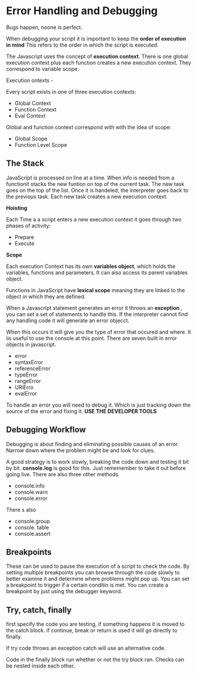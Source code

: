 # Error Handling and Debugging

Bugs happen, noone is perfect.

When debugging your script it is important to keep the **order of execution in mind** This refers to the order in which the script is executed. 

The Javascript uses the concept of **execution context**. There is one global execution context plus each function creates a new execution context. They correspond to variable scope. 

Execution ontexts - 

Every script exists in one of three execution contexts:

- Global Context
- Function Context
- Eval Context

Global and function context correspond with with the idea of scope:

- Global Scope
- Function Level Scope

## The Stack 

JavaScript is processed on line at a time. When info is needed from a functionit stacks the new funtion on top of the current task. The new task goes on the top of the list. Once it is handeled, the interpreter goes back to the previous task. Each new task creates a new execution context. 

**Hoisting** 

Each Time a a script enters a new execution context it goes through two phases of activity:

- Prepare
- Execute

**Scope**

Each execution Context has its own **variables object**, which holds the variables, functions and parameters. It can also access its parent variables object. 

Functions in JavaScript have **lexical scope** meaning they are linked to the object in which they are defined. 

When a Javascript statement generates an error it throws an **exception** , you can set a set of statements to handle this. If the interpreter cannot find any handling code it will generate an error objecct. 

When this occurs it will give you the type of error that occured and where. It iis useful to use the console at this point. There are seven built in error objects in javascript. 

- error
- syntaxError
- referenceError
- typeError
- rangeError
- URiErro
- evalError

To handle an error you will need to debug it. Which is just tracking down the source of the error and fixing it. **USE THE DEVELOPER TOOLS**


## Debugging Workflow

Debugging is about finding and eliminating possible causes of an error. Narrow down where the problem might be and look for clues. 

A good strategy is to work slowly, breaking the code down and testing it bit by bit. **console.log** is good for this. Just rememember to take it out before going live. There are also three other methods 
- console.info
- console.warn
- console.error

There s also 
- console.group
- console. table
- console.assert

## Breakpoints

These can be used to pause the execution of a script to check the code. 
By setting multiple breakpoints you can browse through the code slowly to better examine it and determine where problems might pop up. Ypu can set a breakpoint to trigger if a certain conditin is met. 
You can create a breakpoint by just using the debugger keyword. 

## Try, catch, finally

first specify the code you are testing, if something happens it is moved to the catch block. if continue, break or return is used it will go directly to finally.

If try code throws an exception catch will use an alternative code. 

Code in the finally block  run whether or not the try block ran. Checks can be nested inside each other. 




